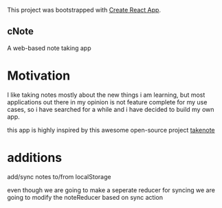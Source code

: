 This project was bootstrapped with [Create React App](https://github.com/facebook/create-react-app).

## cNote

A web-based note taking app

# Motivation

I like taking notes mostly about the new things i am learning, but most applications
out there in my opinion is not feature complete for my use cases, so i have searched
for a while and i have decided to build my own app.

this app is highly inspired by this awesome open-source project
[takenote](https://github.com/taniarascia/takenote)

# additions

add/sync notes to/from localStorage

even though we are going to make a seperate reducer for syncing
we are going to modify the noteReducer based on sync action
